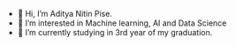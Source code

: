 - 👋 Hi, I’m Aditya Nitin Pise.
- 👀 I’m interested in Machine learning, AI and Data Science
- 🌱 I’m currently studying in 3rd year of my graduation.

<!---
adii-07/adii-07 is a ✨ special ✨ repository because its `README.md` (this file) appears on your GitHub profile.
You can click the Preview link to take a look at your changes.
--->
